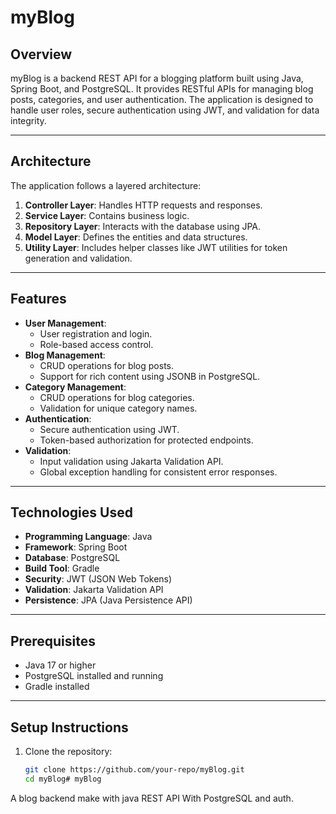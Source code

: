 # myBlog

## Overview
myBlog is a backend REST API for a blogging platform built using Java, Spring Boot, and PostgreSQL. It provides RESTful APIs for managing blog posts, categories, and user authentication. The application is designed to handle user roles, secure authentication using JWT, and validation for data integrity.

---

## Architecture
The application follows a layered architecture:
1. **Controller Layer**: Handles HTTP requests and responses.
2. **Service Layer**: Contains business logic.
3. **Repository Layer**: Interacts with the database using JPA.
4. **Model Layer**: Defines the entities and data structures.
5. **Utility Layer**: Includes helper classes like JWT utilities for token generation and validation.

---

## Features
- **User Management**: 
  - User registration and login.
  - Role-based access control.
- **Blog Management**:
  - CRUD operations for blog posts.
  - Support for rich content using JSONB in PostgreSQL.
- **Category Management**:
  - CRUD operations for blog categories.
  - Validation for unique category names.
- **Authentication**:
  - Secure authentication using JWT.
  - Token-based authorization for protected endpoints.
- **Validation**:
  - Input validation using Jakarta Validation API.
  - Global exception handling for consistent error responses.

---

## Technologies Used
- **Programming Language**: Java
- **Framework**: Spring Boot
- **Database**: PostgreSQL
- **Build Tool**: Gradle
- **Security**: JWT (JSON Web Tokens)
- **Validation**: Jakarta Validation API
- **Persistence**: JPA (Java Persistence API)

---

## Prerequisites
- Java 17 or higher
- PostgreSQL installed and running
- Gradle installed

---

## Setup Instructions
1. Clone the repository:
   ```bash
   git clone https://github.com/your-repo/myBlog.git
   cd myBlog# myBlog
A blog backend make with java REST API With PostgreSQL and auth.
